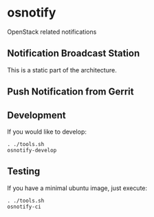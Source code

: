 # osnotify

OpenStack related notifications

## Notification Broadcast Station
This is a static part of the architecture. 
## Push Notification from Gerrit

## Development
If you would like to develop:

    . ./tools.sh
    osnotify-develop

## Testing
If you have a minimal ubuntu image, just execute:

    . ./tools.sh
    osnotify-ci

